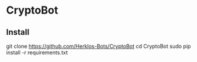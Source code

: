 # CryptoBot
## Install
git clone https://github.com/Herklos-Bots/CryptoBot
cd CryptoBot
sudo pip install -r requirements.txt
